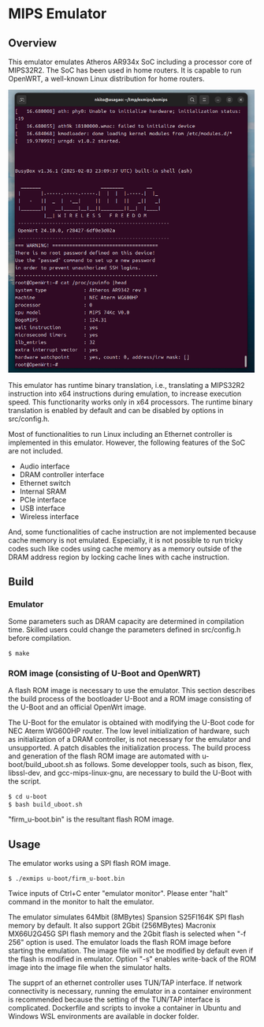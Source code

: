 # MIPS Emulator

## Overview

This emulator emulates Atheros AR934x SoC including a processor core of MIPS32R2. The SoC has been used in home routers.
It is capable to run OpenWRT, a well-known Linux distribution for home routers.

<img src="pics/screen_login.png" width="500px">

This emulator has runtime binary translation, i.e., translating a MIPS32R2 instruction into x64 instructions during emulation, 
to increase execution speed. This functionarity works only in x64 processors.
The runtime binary translation is enabled by default and can be disabled by options in src/config.h.

Most of functionalities to run Linux including an Ethernet controller is implemented in this emulator.
However, the following features of the SoC are not included.
- Audio interface
- DRAM controller interface
- Ethernet switch
- Internal SRAM
- PCIe interface
- USB interface
- Wireless interface

And, some functionalities of cache instruction are not implemented because cache memory is not emulated.
Especially, it is not possible to run tricky codes such like codes using cache memory as a memory outside of the DRAM address region 
by locking cache lines with cache instruction.

## Build

### Emulator

Some parameters such as DRAM capacity are determined in compilation time.
Skilled users could change the parameters defined in src/config.h before compilation.

```
$ make 
```

### ROM image (consisting of U-Boot and OpenWRT)

A flash ROM image is necessary to use the emulator.
This section describes the build process of the bootloader U-Boot and a ROM image consisting of the U-Boot and an official OpenWrt image.

The U-Boot for the emulator is obtained with modifying the U-Boot code for NEC Aterm WG600HP router.
The low level initialization of hardware, such as initialization of a DRAM controller, is not necessary for the emulator and unsupported.
A patch disables the initialization process.
The build process and generation of the flash ROM image are automated with u-boot/build_uboot.sh as follows.
Some developper tools, such as bison, flex, libssl-dev, and gcc-mips-linux-gnu, are necessary to build the U-Boot with the script.

```
$ cd u-boot
$ bash build_uboot.sh
```
"firm_u-boot.bin" is the resultant flash ROM image.

## Usage

The emulator works using a SPI flash ROM image. 

```
$ ./exmips u-boot/firm_u-boot.bin
```

Twice inputs of Ctrl+C enter "emulator monitor". Please enter "halt" command in the monitor to halt the emulator.

The emulator simulates 64Mbit (8MBytes) Spansion S25Fl164K SPI flash memory by default.
It also support 2Gbit (256MBytes) Macronix MX66U2G45G SPI flash memory and the 2Gbit flash is selected when "-f 256" option is used.
The emulator loads the flash ROM image before starting the emulation.
The image file will not be modified by default even if the flash is modified in emulator.
Option "-s" enables write-back of the ROM image into the image file when the simulator halts.

The supprt of an ethernet controller uses TUN/TAP interface.
If network connectivity is necessary, running the emulator in a container environment is recommended because the setting of the TUN/TAP interface is complicated.
Dockerfile and scripts to invoke a container in Ubuntu and Windows WSL environments are available in docker folder.
